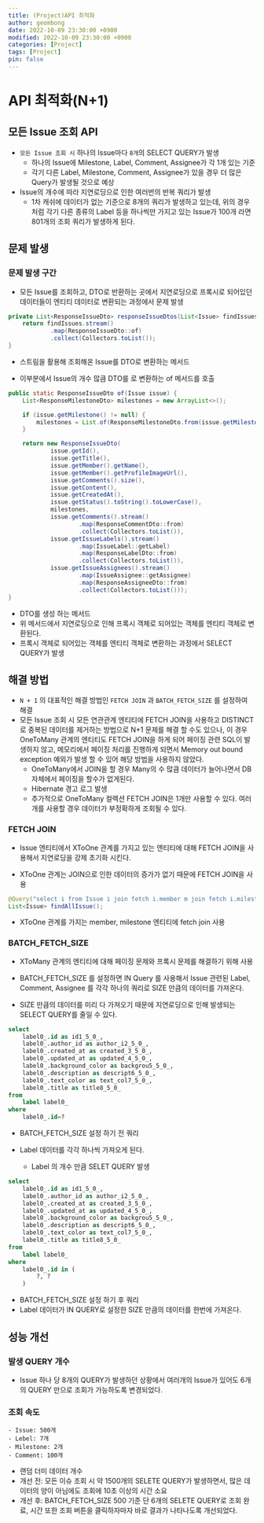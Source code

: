 ```yaml
---
title: (Project)API 최적화
author: geombong
date: 2022-10-09 23:30:00 +0900
modified: 2022-10-09 23:30:00 +0900
categories: [Project]
tags: [Project]
pin: false
---
```


# API 최적화(N+1)

## 모든 Issue 조회 API
- `모든 Issue 조회 시` 하나의 Issue마다 `8개`의 SELECT QUERY가 발생
    - 하나의 Issue에 Milestone, Label, Comment, Assignee가 각 1개 있는 기준
    - 각기 다른 Label, Milestone, Comment, Assignee가 있을 경우 더 많은 Query가 발생될 것으로 예상
- Issue의 개수에 따라 지연로딩으로 인한 여러번의 반복 쿼리가 발생
    - 1차 캐쉬에 데이터가 없는 기준으로 8개의 쿼리가 발생하고 있는데, 위의 경우 처럼 각기 다른 종류의 Label 등을 하나씩만 가지고 있는 Issue가 
        100개 라면 801개의 조회 쿼리가 발생하게 된다.

## 문제 발생

### 문제 발생 구간
- 모든 Issue를 조회하고, DTO로 반환하는 곳에서 지연로딩으로 프록시로 되어있던 데이터들이 엔티티 데이터로 변환되는 과정에서 문제 발생

    

```java
private List<ResponseIssueDto> responseIssueDtos(List<Issue> findIssues) {
    return findIssues.stream()
            .map(ResponseIssueDto::of)
            .collect(Collectors.toList());
}
```
- 스트림을 활용해 조회해온 Issue를 DTO로 변환하는 메서드

- 이부분에서 Issue의 개수 많큼 DTO를 로 변환하는 of 메서드를 호출

    

```java
public static ResponseIssueDto of(Issue issue) {
    List<ResponseMilestoneDto> milestones = new ArrayList<>();

    if (issue.getMilestone() != null) {
        milestones = List.of(ResponseMilestoneDto.from(issue.getMilestone()));
    }

    return new ResponseIssueDto(
            issue.getId(),
            issue.getTitle(),
            issue.getMember().getName(),
            issue.getMember().getProfileImageUrl(),
            issue.getComments().size(),
            issue.getContent(),
            issue.getCreatedAt(),
            issue.getStatus().toString().toLowerCase(),
            milestones,
            issue.getComments().stream()
                    .map(ResponseCommentDto::from)
                    .collect(Collectors.toList()),
            issue.getIssueLabels().stream()
                    .map(IssueLabel::getLabel)
                    .map(ResponseLabelDto::from)
                    .collect(Collectors.toList()),
            issue.getIssueAssignees().stream()
                    .map(IssueAssignee::getAssignee)
                    .map(ResponseAssigneeDto::from)
                    .collect(Collectors.toList()));
}
```
- DTO를 생성 하는 메서드
- 위 메서드에서 지연로딩으로 인해 프록시 객체로 되어있는 객체를 엔티티 객체로 변환된다.
- 프록시 객체로 되어있는 객체를 엔티티 객체로 변환하는 과정에서 SELECT QUERY가 발생

## 해결 방법

- `N + 1` 의 대표적인 해결 방법인 `FETCH JOIN` 과 `BATCH_FETCH_SIZE` 를 설정하여 해결
- 모든 Issue 조회 시 모든 연관관계 엔티티에 FETCH JOIN을 사용하고 DISTINCT로 중복된 데이터를 제거하는 방법으로 N+1 문제를 해결 할 수도 있으나, 이 경우 OneToMany 관계의 엔티티도 FETCH JOIN을 하게 되어 페이징 관련 SQL이 발생하지 않고, 메모리에서 페이징 처리를 진행하게 되면서 Memory out bound exception 예외가 발생 할 수 있어 해당 방법을 사용하지 않았다.
    - OneToMany에서 JOIN을 할 경우 Many의 수 많큼 데이터가 늘어나면서 DB 자체에서 페이징을 할수가 없게된다.
    - Hibernate 경고 로그 발생
    - 추가적으로 OneToMany 컬렉션 FETCH JOIN은 1개만 사용할 수 있다. 여러개를 사용할 경우 데이터가 부정확하게 조회될 수 있다.

### FETCH JOIN

- Issue 엔티티에서 XToOne 관계를 가지고 있는 엔티티에 대해 FETCH JOIN을 사용해서 지연로딩을 강제 초기화 시킨다.

- XToOne 관계는 JOIN으로 인한 데이터의 증가가 없기 때문에 FETCH JOIN을 사용

    

```java
@Query("select i from Issue i join fetch i.member m join fetch i.milestone mi")
List<Issue> findAllIssue();
```
- XToOne 관계를 가지는 member, milestone 엔티티에 fetch join 사용

### BATCH_FETCH_SIZE
- XToMany 관계의 엔티티에 대해 페이징 문제와 프록시 문제를 해결하기 위해 사용

- BATCH_FETCH_SIZE 를 설정하면 IN Query 를 사용해서 Issue 관련된 Label, Comment, Assignee 를 각각 하나의 쿼리로 SIZE 만큼의 데이터를 가져온다.

- SIZE 만큼의 데이터를 미리 다 가져오기 때문에 지연로딩으로 인해 발생되는 SELECT QUERY를 줄일 수 있다.

    

```sql
select
    label0_.id as id1_5_0_,
    label0_.author_id as author_i2_5_0_,
    label0_.created_at as created_3_5_0_,
    label0_.updated_at as updated_4_5_0_,
    label0_.background_color as backgrou5_5_0_,
    label0_.description as descript6_5_0_,
    label0_.text_color as text_col7_5_0_,
    label0_.title as title8_5_0_ 
from
    label label0_ 
where
    label0_.id=?
```
- BATCH_FETCH_SIZE 설정 하기 전 쿼리

- Label 데이터를 각각 하나씩 가져오게 된다.
    - Label 의 개수 만큼 SELET QUERY 발생
    
        

```sql
select
    label0_.id as id1_5_0_,
    label0_.author_id as author_i2_5_0_,
    label0_.created_at as created_3_5_0_,
    label0_.updated_at as updated_4_5_0_,
    label0_.background_color as backgrou5_5_0_,
    label0_.description as descript6_5_0_,
    label0_.text_color as text_col7_5_0_,
    label0_.title as title8_5_0_ 
from
    label label0_ 
where
    label0_.id in (
        ?, ?
    )
```
- BATCH_FETCH_SIZE 설정 하기 후 쿼리
- Label 데이터가 IN QUERY로 설정한 SIZE 만큼의 데이터를 한번에 가져온다.

## 성능 개선
### 발생 QUERY 개수
- Issue 하나 당 8개의 QUERY가 발생하던 상황에서 여러개의 Issue가 있어도 6개의 QUERY 만으로 조회가 가능하도록 변경되었다.

    

### 조회 속도

```
- Issue: 500개
- Lebel: 7개
- Milestone: 2개
- Comment: 100개
```
- 랜덤 더미 데이터 개수
- 개선 전: 모든 이슈 조회 시 약 1500개의 SELETE QUERY가 발생하면서, 많은 데이터의 양이 아님에도 조회에 10초 이상의 시간 소요
- 개선 후: BATCH_FETCH_SIZE 500 기준 단 6개의 SELETE QUERY로 조회 완료, 시간 또한 조회 버튼을 클릭하자마자 바로 결과가 나타나도록 개선되었다.